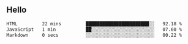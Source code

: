 ## Hello
<!--START_SECTION:waka-->

```txt
HTML         22 mins         ███████████████████████░░   92.18 %
JavaScript   1 min           ██░░░░░░░░░░░░░░░░░░░░░░░   07.60 %
Markdown     0 secs          ░░░░░░░░░░░░░░░░░░░░░░░░░   00.22 %
```

<!--END_SECTION:waka-->
